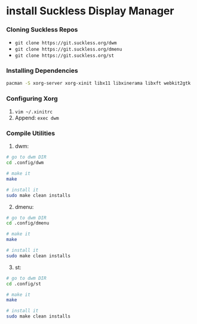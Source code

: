# install Suckless Display Manager

### Cloning Suckless Repos
- ```git clone https://git.suckless.org/dwm```
- ```git clone https://git.suckless.org/dmenu```
- ```git clone https://git.suckless.org/st```

### Installing Dependencies
```bash
pacman -S xorg-server xorg-xinit libx11 libxinerama libxft webkit2gtk
```

### Configuring Xorg
1. ```vim ~/.xinitrc```
2. Append: ``` exec dwm ```

### Compile Utilities
1. dwm:
```bash
# go to dwm DIR
cd .config/dwm

# make it
make

# install it
sudo make clean installs
```

2. dmenu:
```bash
# go to dwm DIR
cd .config/dmenu

# make it
make

# install it
sudo make clean installs
```

3. st:
```bash
# go to dwm DIR
cd .config/st

# make it
make

# install it
sudo make clean installs
```